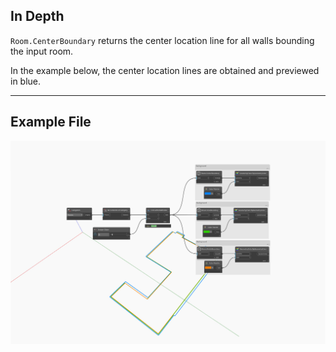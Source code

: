 ## In Depth
`Room.CenterBoundary` returns the center location line for all walls bounding the input room.

In the example below, the center location lines are obtained and previewed in blue.
___
## Example File

![Room.CenterBoundary](./Revit.Elements.Room.CenterBoundary_img.jpg)